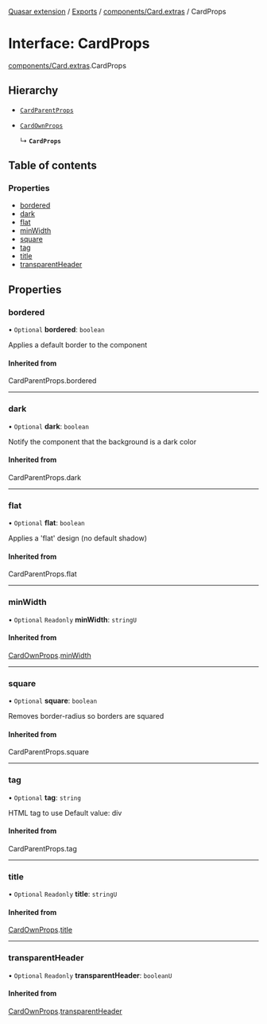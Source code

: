 [Quasar extension](../index.md) / [Exports](../modules.md) / [components/Card.extras](../modules/components_Card_extras.md) / CardProps

# Interface: CardProps

[components/Card.extras](../modules/components_Card_extras.md).CardProps

## Hierarchy

- [`CardParentProps`](../modules/components_Card_extras.md#cardparentprops)

- [`CardOwnProps`](components_Card_extras.CardOwnProps.md)

  ↳ **`CardProps`**

## Table of contents

### Properties

- [bordered](components_Card_extras.CardProps.md#bordered)
- [dark](components_Card_extras.CardProps.md#dark)
- [flat](components_Card_extras.CardProps.md#flat)
- [minWidth](components_Card_extras.CardProps.md#minwidth)
- [square](components_Card_extras.CardProps.md#square)
- [tag](components_Card_extras.CardProps.md#tag)
- [title](components_Card_extras.CardProps.md#title)
- [transparentHeader](components_Card_extras.CardProps.md#transparentheader)

## Properties

### bordered

• `Optional` **bordered**: `boolean`

Applies a default border to the component

#### Inherited from

CardParentProps.bordered

___

### dark

• `Optional` **dark**: `boolean`

Notify the component that the background is a dark color

#### Inherited from

CardParentProps.dark

___

### flat

• `Optional` **flat**: `boolean`

Applies a 'flat' design (no default shadow)

#### Inherited from

CardParentProps.flat

___

### minWidth

• `Optional` `Readonly` **minWidth**: `stringU`

#### Inherited from

[CardOwnProps](components_Card_extras.CardOwnProps.md).[minWidth](components_Card_extras.CardOwnProps.md#minwidth)

___

### square

• `Optional` **square**: `boolean`

Removes border-radius so borders are squared

#### Inherited from

CardParentProps.square

___

### tag

• `Optional` **tag**: `string`

HTML tag to use
Default value: div

#### Inherited from

CardParentProps.tag

___

### title

• `Optional` `Readonly` **title**: `stringU`

#### Inherited from

[CardOwnProps](components_Card_extras.CardOwnProps.md).[title](components_Card_extras.CardOwnProps.md#title)

___

### transparentHeader

• `Optional` `Readonly` **transparentHeader**: `booleanU`

#### Inherited from

[CardOwnProps](components_Card_extras.CardOwnProps.md).[transparentHeader](components_Card_extras.CardOwnProps.md#transparentheader)
